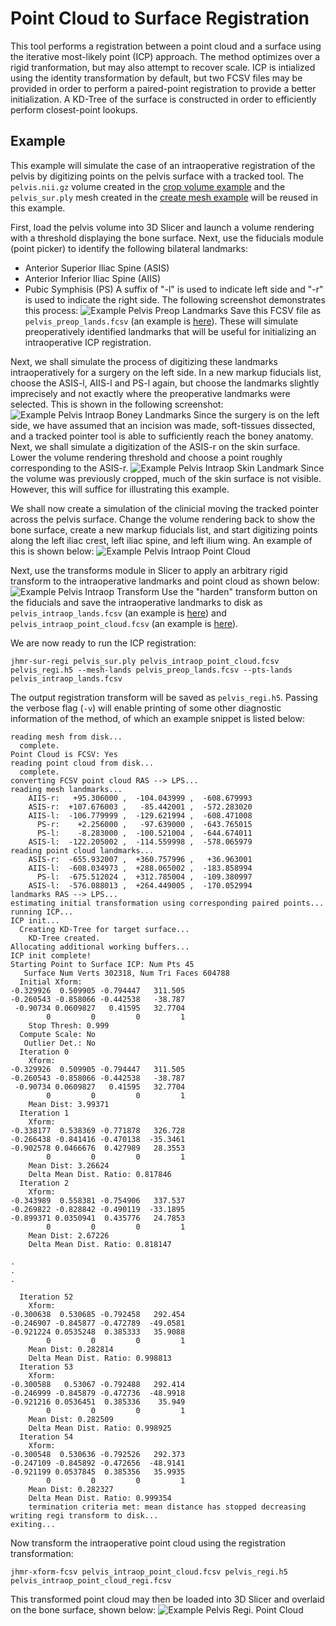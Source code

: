 # Point Cloud to Surface Registration
This tool performs a registration between a point cloud and a surface using the iterative most-likely point (ICP) approach.
The method optimizes over a rigid tranformation, but may also attempt to recover scale.
ICP is intialized using the identity transformation by default, but two FCSV files may be provided in order to perform a paired-point registration to provide a better initialization.
A KD-Tree of the surface is constructed in order to efficiently perform closest-point lookups.

## Example
This example will simulate the case of an intraoperative registration of the pelvis by digitizing points on the pelvis surface with a tracked tool.
The `pelvis.nii.gz` volume created in the [crop volume example](../../image_io/crop_vol) and the `pelvis_sur.ply` mesh created in the [create mesh example](../create_mesh) will be reused in this example.

First, load the pelvis volume into 3D Slicer and launch a volume rendering with a threshold displaying the bone surface.
Next, use the fiducials module (point picker) to identify the following bilateral landmarks:
* Anterior Superior Iliac Spine (ASIS)
* Anterior Inferior Iliac Spine (AIIS)
* Pubic Symphisis (PS)
A suffix of "-l" is used to indicate left side and "-r" is used to indicate the right side.
The following screenshot demonstrates this process:
![Example Pelvis Preop Landmarks](zz_readme/example_preop_lands.png)
Save this FCSV file as `pelvis_preop_lands.fcsv` (an example is [here](zz_readme/pelvis_preop_lands.fcsv)).
These will simulate preoperatively identified landmarks that will be useful for initializing an intraoperative ICP registration.

Next, we shall simulate the process of digitizing these landmarks intraoperatively for a surgery on the left side.
In a new markup fiducials list, choose the ASIS-l, AIIS-l and PS-l again, but choose the landmarks slightly imprecisely and not exactly where the preoperative landmarks were selected.
This is shown in the following screenshot:
![Example Pelvis Intraop Boney Landmarks](zz_readme/example_intraop_lands_1.png)
Since the surgery is on the left side, we have assumed that an incision was made, soft-tissues dissected, and a tracked pointer tool is able to sufficiently reach the boney anatomy.
Next, we shall simulate a digitization of the ASIS-r on the skin surface.
Lower the volume rendering threshold and choose a point roughly corresponding to the ASIS-r.
![Example Pelvis Intraop Skin Landmark](zz_readme/example_intraop_lands_2.png)
Since the volume was previously cropped, much of the skin surface is not visible.
However, this will suffice for illustrating this example.

We shall now create a simulation of the clinicial moving the tracked pointer across the pelvis surface.
Change the volume rendering back to show the bone surface, create a new markup fiducials list, and start digitizing points along the left iliac crest, left iliac spine, and left ilium wing.
An example of this is shown below:
![Example Pelvis Intraop Point Cloud](zz_readme/example_intraop_point_cloud.png)

Next, use the transforms module in Slicer to apply an arbitrary rigid transform to the intraoperative landmarks and point cloud as shown below:
![Example Pelvis Intraop Transform](zz_readme/example_intraop_transform.png)
Use the "harden" transform button on the fiducials and save the intraoperative landmarks to disk as `pelvis_intraop_lands.fcsv` (an example is [here](zz_readme/pelvis_intraop_lands.fcsv)) and `pelvis_intraop_point_cloud.fcsv` (an example is [here](zz_readme/pelvis_intraop_point_cloud.fcsv)).

We are now ready to run the ICP registration:
```
jhmr-sur-regi pelvis_sur.ply pelvis_intraop_point_cloud.fcsv pelvis_regi.h5 --mesh-lands pelvis_preop_lands.fcsv --pts-lands pelvis_intraop_lands.fcsv
```
The output registration transform will be saved as `pelvis_regi.h5`.
Passing the verbose flag (`-v`) will enable printing of some other diagnostic information of the method, of which an example snippet is listed below:
```
reading mesh from disk...
  complete.
Point Cloud is FCSV: Yes
reading point cloud from disk...
  complete.
converting FCSV point cloud RAS --> LPS...
reading mesh landmarks...
    AIIS-r:   +95.306000 ,  -104.043999 ,  -608.679993
    ASIS-r:  +107.676003 ,   -85.442001 ,  -572.283020
    AIIS-l:  -106.779999 ,  -129.621994 ,  -608.471008
      PS-r:    +2.256000 ,   -97.639000 ,  -643.765015
      PS-l:    -8.283000 ,  -100.521004 ,  -644.674011
    ASIS-l:  -122.205002 ,  -114.559998 ,  -578.065979
reading point cloud landmarks...
    ASIS-r:  -655.932007 ,  +360.757996 ,   +36.963001
    AIIS-l:  -608.034973 ,  +288.065002 ,  -183.858994
      PS-l:  -675.512024 ,  +312.785004 ,  -109.380997
    ASIS-l:  -576.088013 ,  +264.449005 ,  -170.052994
landmarks RAS --> LPS...
estimating initial transformation using corresponding paired points...
running ICP...
ICP init...
  Creating KD-Tree for target surface...
    KD-Tree created.
Allocating additional working buffers...
ICP init complete!
Starting Point to Surface ICP: Num Pts 45
   Surface Num Verts 302318, Num Tri Faces 604788
  Initial Xform:
-0.329926  0.509905 -0.794447   311.505
-0.260543 -0.858066 -0.442538   -38.787
 -0.90734 0.0609827   0.41595   32.7704
        0         0         0         1
    Stop Thresh: 0.999
  Compute Scale: No
   Outlier Det.: No
  Iteration 0
    Xform:
-0.329926  0.509905 -0.794447   311.505
-0.260543 -0.858066 -0.442538   -38.787
 -0.90734 0.0609827   0.41595   32.7704
        0         0         0         1
    Mean Dist: 3.99371
  Iteration 1
    Xform:
-0.338177  0.538369 -0.771878   326.728
-0.266438 -0.841416 -0.470138  -35.3461
-0.902578 0.0466676  0.427989   28.3553
        0         0         0         1
    Mean Dist: 3.26624
    Delta Mean Dist. Ratio: 0.817846
  Iteration 2
    Xform:
-0.343989  0.558381 -0.754906   337.537
-0.269822 -0.828842 -0.490119  -33.1895
-0.899371 0.0350941  0.435776   24.7853
        0         0         0         1
    Mean Dist: 2.67226
    Delta Mean Dist. Ratio: 0.818147

.
.
.

  Iteration 52
    Xform:
-0.300638  0.530685 -0.792458   292.454
-0.246907 -0.845877 -0.472789  -49.0581
-0.921224 0.0535248  0.385333   35.9088
        0         0         0         1
    Mean Dist: 0.282814
    Delta Mean Dist. Ratio: 0.998813
  Iteration 53
    Xform:
-0.300588   0.53067 -0.792488   292.414
-0.246999 -0.845879 -0.472736  -48.9918
-0.921216 0.0536451  0.385336    35.949
        0         0         0         1
    Mean Dist: 0.282509
    Delta Mean Dist. Ratio: 0.998925
  Iteration 54
    Xform:
-0.300548  0.530636 -0.792526   292.373
-0.247109 -0.845892 -0.472656  -48.9141
-0.921199 0.0537845  0.385356   35.9935
        0         0         0         1
    Mean Dist: 0.282327
    Delta Mean Dist. Ratio: 0.999354
    termination criteria met: mean distance has stopped decreasing
writing regi transform to disk...
exiting...
```

Now transform the intraoperative point cloud using the registration transformation:
```
jhmr-xform-fcsv pelvis_intraop_point_cloud.fcsv pelvis_regi.h5 pelvis_intraop_point_cloud_regi.fcsv
```
This transformed point cloud may then be loaded into 3D Slicer and overlaid on the bone surface, shown below:
![Example Pelvis Regi. Point Cloud](zz_readme/example_intraop_regi.png)
